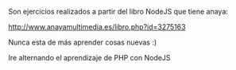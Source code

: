 Son ejercicios realizados a partir del libro NodeJS que tiene anaya:

http://www.anayamultimedia.es/libro.php?id=3275163

Nunca esta de más aprender cosas nuevas :)

Ire alternando el aprendizaje de PHP con NodeJS